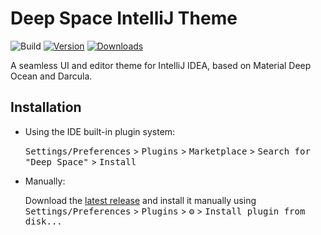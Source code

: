 # Deep Space IntelliJ Theme

![Build](https://github.com/DanielWinning/deep-space-intellij-theme/workflows/Build/badge.svg)
[![Version](https://img.shields.io/jetbrains/plugin/v/23774-deep-space.svg)](https://plugins.jetbrains.com/plugin/23774-deep-space)
[![Downloads](https://img.shields.io/jetbrains/plugin/d/23774-deep-space.svg)](https://plugins.jetbrains.com/plugin/23774-deep-space)

<!-- Plugin description -->
A seamless UI and editor theme for IntelliJ IDEA, based on Material Deep Ocean and Darcula.
<!-- Plugin description end -->

## Installation

- Using the IDE built-in plugin system:
  
  <kbd>Settings/Preferences</kbd> > <kbd>Plugins</kbd> > <kbd>Marketplace</kbd> > <kbd>Search for "Deep Space"</kbd> >
  <kbd>Install</kbd>
  
- Manually:

  Download the [latest release](https://github.com/DanielWinning/deep-space-intellij-theme/releases/latest) and install it manually using
  <kbd>Settings/Preferences</kbd> > <kbd>Plugins</kbd> > <kbd>⚙️</kbd> > <kbd>Install plugin from disk...</kbd>

[docs:plugin-description]: https://plugins.jetbrains.com/docs/intellij/plugin-user-experience.html#plugin-description-and-presentation
